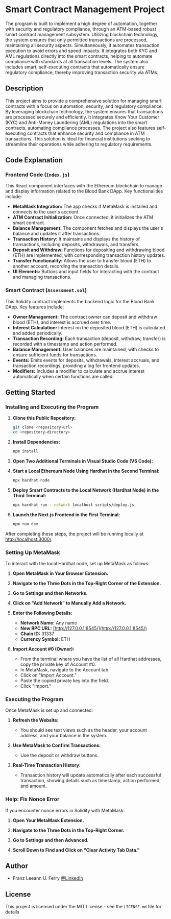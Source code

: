 # Smart Contract Management Project

The program is built to implement a high degree of automation, together with security and regulatory compliance, through an ATM-based robust smart contract management subsystem. Utilizing blockchain technology, the system ensures that only permitted transactions are processed, maintaining all security aspects. Simultaneously, it automates transaction execution to avoid errors and speed impacts. It integrates both KYC and AML regulations directly into the smart contracts, helping to automate compliance with standards at all transaction levels. The system also includes smart, self-executing contracts that automatically ensure regulatory compliance, thereby improving transaction security via ATMs.

## Description

This project aims to provide a comprehensive solution for managing smart contracts with a focus on automation, security, and regulatory compliance. By leveraging blockchain technology, the system ensures that transactions are processed securely and efficiently. It integrates Know Your Customer (KYC) and Anti-Money Laundering (AML) regulations into the smart contracts, automating compliance processes. The project also features self-executing contracts that enhance security and compliance in ATM transactions. This solution is ideal for financial institutions seeking to streamline their operations while adhering to regulatory requirements.

## Code Explanation

### Frontend Code (`Index.js`)

This React component interfaces with the Ethereum blockchain to manage and display information related to the Blood Bank DApp. Key functionalities include:

- **MetaMask Integration:** The app checks if MetaMask is installed and connects to the user's account.
- **ATM Contract Initialization:** Once connected, it initializes the ATM smart contract.
- **Balance Management:** The component fetches and displays the user's balance and updates it after transactions.
- **Transaction History:** It maintains and displays the history of transactions, including deposits, withdrawals, and transfers.
- **Deposit and Withdraw:** Functions for depositing and withdrawing blood (ETH) are implemented, with corresponding transaction history updates.
- **Transfer Functionality:** Allows the user to transfer blood (ETH) to another account, recording the transaction details.
- **UI Elements:** Buttons and input fields for interacting with the contract and managing transactions.

### Smart Contract (`Assessment.sol`)

This Solidity contract implements the backend logic for the Blood Bank DApp. Key features include:

- **Owner Management:** The contract owner can deposit and withdraw blood (ETH), and interest is accrued over time.
- **Interest Calculation:** Interest on the deposited blood (ETH) is calculated and added periodically.
- **Transaction Recording:** Each transaction (deposit, withdraw, transfer) is recorded with a timestamp and action performed.
- **Balance Management:** User balances are maintained, with checks to ensure sufficient funds for transactions.
- **Events:** Emits events for deposits, withdrawals, interest accruals, and transaction recordings, providing a log for frontend updates.
- **Modifiers:** Includes a modifier to calculate and accrue interest automatically when certain functions are called.

## Getting Started

### Installing and Executing the Program

1. **Clone this Public Repository:**
    ```bash
    git clone <repository-url>
    cd <repository-directory>
    ```

2. **Install Dependencies:**
    ```bash
    npm install
    ```

3. **Open Two Additional Terminals in Visual Studio Code (VS Code):**

4. **Start a Local Ethereum Node Using Hardhat in the Second Terminal:**
    ```bash
    npx hardhat node
    ```

5. **Deploy Smart Contracts to the Local Network (Hardhat Node) in the Third Terminal:**
    ```bash
    npx hardhat run --network localhost scripts/deploy.js
    ```

6. **Launch the Next.js Frontend in the First Terminal:**
    ```bash
    npm run dev
    ```

After completing these steps, the project will be running locally at [http://localhost:3000/](http://localhost:3000/).

### Setting Up MetaMask

To interact with the local Hardhat node, set up MetaMask as follows:

1. **Open MetaMask in Your Browser Extension.**

2. **Navigate to the Three Dots in the Top-Right Corner of the Extension.**

3. **Go to Settings and then Networks.**

4. **Click on "Add Network" to Manually Add a Network.**

5. **Enter the Following Details:**
    - **Network Name:** Any name
    - **New RPC URL:** [http://127.0.0.1:8545/](http://127.0.0.1:8545/)
    - **Chain ID:** 31337
    - **Currency Symbol:** ETH

6. **Import Account #0 (Owner):**
    - From the terminal where you have the list of all Hardhat addresses, copy the private key of Account #0.
    - In MetaMask, navigate to the Account tab.
    - Click on "Import Account."
    - Paste the copied private key into the field.
    - Click "Import."

### Executing the Program

Once MetaMask is set up and connected:

1. **Refresh the Website:** 
    - You should see text views such as the header, your account address, and your balance in the system.

2. **Use MetaMask to Confirm Transactions:** 
    - Use the deposit or withdraw buttons.

3. **Real-Time Transaction History:** 
    - Transaction history will update automatically after each successful transaction, showing details such as timestamp, action performed, and amount.

### Help: Fix Nonce Error

If you encounter nonce errors in Solidity with MetaMask:

1. **Open Your MetaMask Extension.**

2. **Navigate to the Three Dots in the Top-Right Corner.**

3. **Go to Settings and then Advanced.**

4. **Scroll Down to Find and Click on "Clear Activity Tab Data."**

## Author

- Franz Leeann U. Ferry [@LinkedIn](www.linkedin.com/in/franz-leeann-ferry-a286552a2)

## License

This project is licensed under the MIT License - see the `LICENSE.md` file for details
